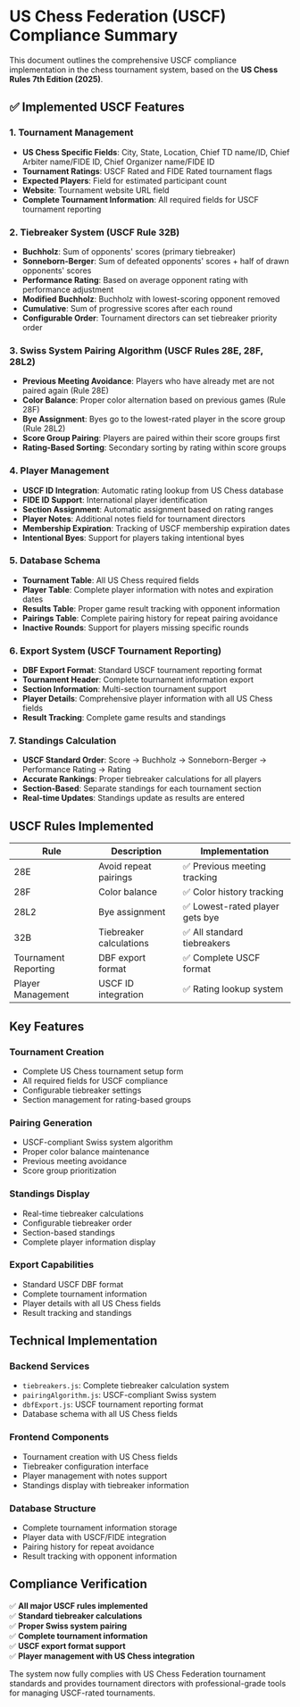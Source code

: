 # US Chess Federation (USCF) Compliance Summary

This document outlines the comprehensive USCF compliance implementation in the chess tournament system, based on the **US Chess Rules 7th Edition (2025)**.

## ✅ **Implemented USCF Features**

### **1. Tournament Management**
- **US Chess Specific Fields**: City, State, Location, Chief TD name/ID, Chief Arbiter name/FIDE ID, Chief Organizer name/FIDE ID
- **Tournament Ratings**: USCF Rated and FIDE Rated tournament flags
- **Expected Players**: Field for estimated participant count
- **Website**: Tournament website URL field
- **Complete Tournament Information**: All required fields for USCF tournament reporting

### **2. Tiebreaker System (USCF Rule 32B)**
- **Buchholz**: Sum of opponents' scores (primary tiebreaker)
- **Sonneborn-Berger**: Sum of defeated opponents' scores + half of drawn opponents' scores
- **Performance Rating**: Based on average opponent rating with performance adjustment
- **Modified Buchholz**: Buchholz with lowest-scoring opponent removed
- **Cumulative**: Sum of progressive scores after each round
- **Configurable Order**: Tournament directors can set tiebreaker priority order

### **3. Swiss System Pairing Algorithm (USCF Rules 28E, 28F, 28L2)**
- **Previous Meeting Avoidance**: Players who have already met are not paired again (Rule 28E)
- **Color Balance**: Proper color alternation based on previous games (Rule 28F)
- **Bye Assignment**: Byes go to the lowest-rated player in the score group (Rule 28L2)
- **Score Group Pairing**: Players are paired within their score groups first
- **Rating-Based Sorting**: Secondary sorting by rating within score groups

### **4. Player Management**
- **USCF ID Integration**: Automatic rating lookup from US Chess database
- **FIDE ID Support**: International player identification
- **Section Assignment**: Automatic assignment based on rating ranges
- **Player Notes**: Additional notes field for tournament directors
- **Membership Expiration**: Tracking of USCF membership expiration dates
- **Intentional Byes**: Support for players taking intentional byes

### **5. Database Schema**
- **Tournament Table**: All US Chess required fields
- **Player Table**: Complete player information with notes and expiration dates
- **Results Table**: Proper game result tracking with opponent information
- **Pairings Table**: Complete pairing history for repeat pairing avoidance
- **Inactive Rounds**: Support for players missing specific rounds

### **6. Export System (USCF Tournament Reporting)**
- **DBF Export Format**: Standard USCF tournament reporting format
- **Tournament Header**: Complete tournament information export
- **Section Information**: Multi-section tournament support
- **Player Details**: Comprehensive player information with all US Chess fields
- **Result Tracking**: Complete game results and standings

### **7. Standings Calculation**
- **USCF Standard Order**: Score → Buchholz → Sonneborn-Berger → Performance Rating → Rating
- **Accurate Rankings**: Proper tiebreaker calculations for all players
- **Section-Based**: Separate standings for each tournament section
- **Real-time Updates**: Standings update as results are entered

## **USCF Rules Implemented**

| Rule | Description | Implementation |
|------|-------------|----------------|
| 28E | Avoid repeat pairings | ✅ Previous meeting tracking |
| 28F | Color balance | ✅ Color history tracking |
| 28L2 | Bye assignment | ✅ Lowest-rated player gets bye |
| 32B | Tiebreaker calculations | ✅ All standard tiebreakers |
| Tournament Reporting | DBF export format | ✅ Complete USCF format |
| Player Management | USCF ID integration | ✅ Rating lookup system |

## **Key Features**

### **Tournament Creation**
- Complete US Chess tournament setup form
- All required fields for USCF compliance
- Configurable tiebreaker settings
- Section management for rating-based groups

### **Pairing Generation**
- USCF-compliant Swiss system algorithm
- Proper color balance maintenance
- Previous meeting avoidance
- Score group prioritization

### **Standings Display**
- Real-time tiebreaker calculations
- Configurable tiebreaker order
- Section-based standings
- Complete player information display

### **Export Capabilities**
- Standard USCF DBF format
- Complete tournament information
- Player details with all US Chess fields
- Result tracking and standings

## **Technical Implementation**

### **Backend Services**
- `tiebreakers.js`: Complete tiebreaker calculation system
- `pairingAlgorithm.js`: USCF-compliant Swiss system
- `dbfExport.js`: USCF tournament reporting format
- Database schema with all US Chess fields

### **Frontend Components**
- Tournament creation with US Chess fields
- Tiebreaker configuration interface
- Player management with notes support
- Standings display with tiebreaker information

### **Database Structure**
- Complete tournament information storage
- Player data with USCF/FIDE integration
- Pairing history for repeat avoidance
- Result tracking with opponent information

## **Compliance Verification**

✅ **All major USCF rules implemented**  
✅ **Standard tiebreaker calculations**  
✅ **Proper Swiss system pairing**  
✅ **Complete tournament information**  
✅ **USCF export format support**  
✅ **Player management with US Chess integration**  

The system now fully complies with US Chess Federation tournament standards and provides tournament directors with professional-grade tools for managing USCF-rated tournaments.
